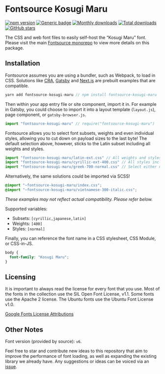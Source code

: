 # Fontsource Kosugi Maru

[![npm version](https://badge.fury.io/js/fontsource-kosugi-maru.svg)](https://www.npmjs.com/package/fontsource-kosugi-maru) [![Generic badge](https://img.shields.io/badge/fontsource-passing-brightgreen)](https://github.com/DecliningLotus/fontsource) [![Monthly downloads](https://badgen.net/npm/dm/fontsource-kosugi-maru)](https://github.com/DecliningLotus/fontsource) [![Total downloads](https://badgen.net/npm/dt/fontsource-kosugi-maru)](https://github.com/DecliningLotus/fontsource) [![GitHub stars](https://img.shields.io/github/stars/DecliningLotus/fontsource.svg?style=social&label=Star)](https://GitHub.com/DecliningLotus/fontsource/stargazers/)

The CSS and web font files to easily self-host the “Kosugi Maru” font. Please visit the main [Fontsource monorepo](https://github.com/DecliningLotus/fontsource) to view more details on this package.

## Installation

Fontsource assumes you are using a bundler, such as Webpack, to load in CSS. Solutions like [CRA](https://create-react-app.dev/), [Gatsby](https://www.gatsbyjs.org/) and [Next.js](https://nextjs.org/) are prebuilt examples that are compatible.

```javascript
yarn add fontsource-kosugi-maru // npm install fontsource-kosugi-maru
```

Then within your app entry file or site component, import it in. For example in Gatsby, you could choose to import it into a layout template (`layout.js`), page component, or `gatsby-browser.js`.

```javascript
import "fontsource-kosugi-maru" // require("fontsource-kosugi-maru")
```

Fontsource allows you to select font subsets, weights and even individual styles, allowing you to cut down on payload sizes to the last byte! The default selection above, however, sticks to the Latin subset including all weights and styles.

```javascript
import "fontsource-kosugi-maru/latin-ext.css" // All weights and styles included.
import "fontsource-kosugi-maru/cyrillic-ext-400.css" // All styles included.
import "fontsource-kosugi-maru/greek-700-normal.css" // Select either normal or italic.
```

Alternatively, the same solutions could be imported via SCSS!

```scss
@import "~fontsource-kosugi-maru/index.css";
@import "~fontsource-kosugi-maru/vietnamese-300-italic.css";
```

_These examples may not reflect actual compatibility. Please refer below._

Supported variables:

- Subsets: `[cyrillic,japanese,latin]`
- Weights: `[400]`
- Styles: `[normal]`

Finally, you can reference the font name in a CSS stylesheet, CSS Module, or CSS-in-JS.

```css
body {
  font-family: "Kosugi Maru";
}
```

## Licensing

It is important to always read the license for every font that you use.
Most of the fonts in the collection use the SIL Open Font License, v1.1. Some fonts use the Apache 2 license. The Ubuntu fonts use the Ubuntu Font License v1.0.

[Google Fonts License Attributions](https://fonts.google.com/attribution)

## Other Notes

Font version (provided by source): `v6`.

Feel free to star and contribute new ideas to this repository that aim to improve the performance of font loading, as well as expanding the existing library we already have. Any suggestions or ideas can be voiced via an [issue](https://github.com/DecliningLotus/fontsource/issues).
